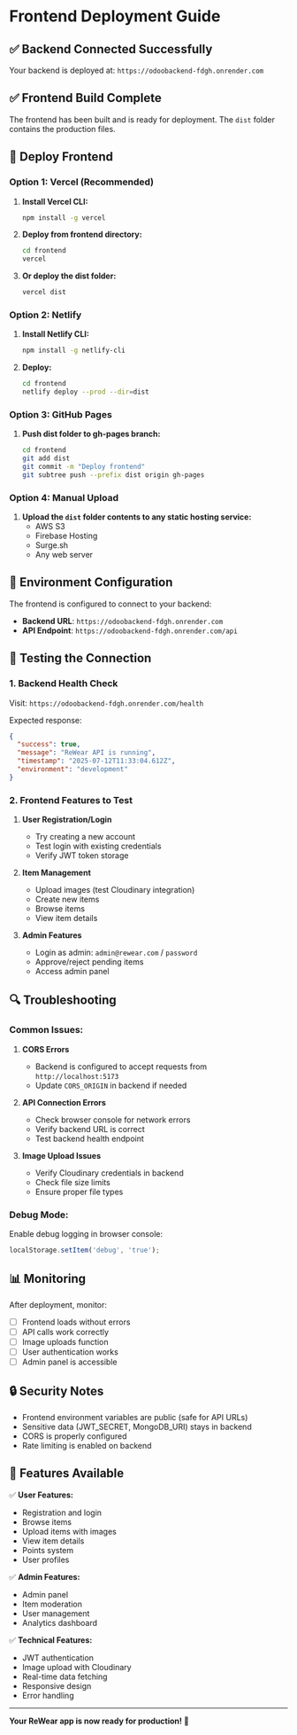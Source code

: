 # Frontend Deployment Guide

## ✅ Backend Connected Successfully

Your backend is deployed at: `https://odoobackend-fdgh.onrender.com`

## ✅ Frontend Build Complete

The frontend has been built and is ready for deployment. The `dist` folder contains the production files.

## 🚀 Deploy Frontend

### Option 1: Vercel (Recommended)

1. **Install Vercel CLI:**
   ```bash
   npm install -g vercel
   ```

2. **Deploy from frontend directory:**
   ```bash
   cd frontend
   vercel
   ```

3. **Or deploy the dist folder:**
   ```bash
   vercel dist
   ```

### Option 2: Netlify

1. **Install Netlify CLI:**
   ```bash
   npm install -g netlify-cli
   ```

2. **Deploy:**
   ```bash
   cd frontend
   netlify deploy --prod --dir=dist
   ```

### Option 3: GitHub Pages

1. **Push dist folder to gh-pages branch:**
   ```bash
   cd frontend
   git add dist
   git commit -m "Deploy frontend"
   git subtree push --prefix dist origin gh-pages
   ```

### Option 4: Manual Upload

1. **Upload the `dist` folder contents to any static hosting service:**
   - AWS S3
   - Firebase Hosting
   - Surge.sh
   - Any web server

## 🔧 Environment Configuration

The frontend is configured to connect to your backend:

- **Backend URL**: `https://odoobackend-fdgh.onrender.com`
- **API Endpoint**: `https://odoobackend-fdgh.onrender.com/api`

## 🧪 Testing the Connection

### 1. Backend Health Check
Visit: `https://odoobackend-fdgh.onrender.com/health`

Expected response:
```json
{
  "success": true,
  "message": "ReWear API is running",
  "timestamp": "2025-07-12T11:33:04.612Z",
  "environment": "development"
}
```

### 2. Frontend Features to Test

1. **User Registration/Login**
   - Try creating a new account
   - Test login with existing credentials
   - Verify JWT token storage

2. **Item Management**
   - Upload images (test Cloudinary integration)
   - Create new items
   - Browse items
   - View item details

3. **Admin Features**
   - Login as admin: `admin@rewear.com` / `password`
   - Approve/reject pending items
   - Access admin panel

## 🔍 Troubleshooting

### Common Issues:

1. **CORS Errors**
   - Backend is configured to accept requests from `http://localhost:5173`
   - Update `CORS_ORIGIN` in backend if needed

2. **API Connection Errors**
   - Check browser console for network errors
   - Verify backend URL is correct
   - Test backend health endpoint

3. **Image Upload Issues**
   - Verify Cloudinary credentials in backend
   - Check file size limits
   - Ensure proper file types

### Debug Mode:

Enable debug logging in browser console:
```javascript
localStorage.setItem('debug', 'true');
```

## 📊 Monitoring

After deployment, monitor:

- [ ] Frontend loads without errors
- [ ] API calls work correctly
- [ ] Image uploads function
- [ ] User authentication works
- [ ] Admin panel is accessible

## 🔒 Security Notes

- Frontend environment variables are public (safe for API URLs)
- Sensitive data (JWT_SECRET, MongoDB_URI) stays in backend
- CORS is properly configured
- Rate limiting is enabled on backend

## 📱 Features Available

✅ **User Features:**
- Registration and login
- Browse items
- Upload items with images
- View item details
- Points system
- User profiles

✅ **Admin Features:**
- Admin panel
- Item moderation
- User management
- Analytics dashboard

✅ **Technical Features:**
- JWT authentication
- Image upload with Cloudinary
- Real-time data fetching
- Responsive design
- Error handling

---

**Your ReWear app is now ready for production! 🎉** 